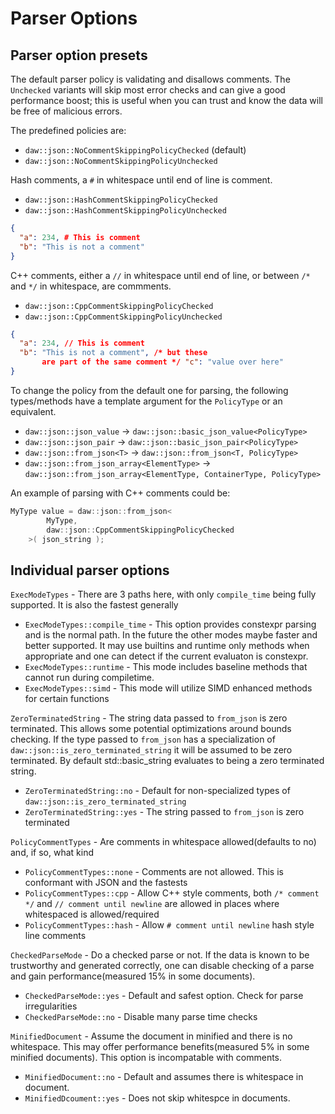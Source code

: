 # Parser Options

## Parser option presets

The default parser policy is validating and disallows comments.  The `Unchecked` variants will skip most error checks and can give a good performance boost; this is useful when you can trust and know the data will be free of malicious errors.

The predefined policies are:
* `daw::json::NoCommentSkippingPolicyChecked` (default)
* `daw::json::NoCommentSkippingPolicyUnchecked`

Hash comments, a `#` in whitespace until end of line is comment.
* `daw::json::HashCommentSkippingPolicyChecked`
* `daw::json::HashCommentSkippingPolicyUnchecked`
```json
{
  "a": 234, # This is comment
  "b": "This is not a comment"
}
```
C++ comments, either a `//` in whitespace until end of line, or between `/*` and `*/` in whitespace, are commments.
* `daw::json::CppCommentSkippingPolicyChecked`
* `daw::json::CppCommentSkippingPolicyUnchecked`
```json
{
  "a": 234, // This is comment
  "b": "This is not a comment", /* but these
       are part of the same comment */ "c": "value over here"
}
```
To change the policy from the default one for parsing, the following types/methods have a template argument for the `PolicyType` or an equivalent.

* `daw::json::json_value` -> `daw::json::basic_json_value<PolicyType>`
* `daw::json::json_pair` -> `daw::json::basic_json_pair<PolicyType>`
* `daw::json::from_json<T>` -> `daw::json::from_json<T, PolicyType>`
* `daw::json::from_json_array<ElementType>` -> `daw::json::from_json_array<ElementType, ContainerType, PolicyType>`

An example of parsing with C++ comments could be:
```c++
MyType value = daw::json::from_json<
		MyType, 
		daw::json::CppCommentSkippingPolicyChecked
	>( json_string );
```

## Individual parser options

`ExecModeTypes` - There are 3 paths here, with only `compile_time` being fully supported.  It is also the fastest generally
  * `ExecModeTypes::compile_time` - This option provides constexpr parsing and is the normal path.  In the future the other modes maybe faster and better supported.  It may use builtins and runtime only methods when appropriate and one can detect if the current evaluaton is constexpr.
  * `ExecModeTypes::runtime` - This mode includes baseline methods that cannot run during compiletime.  
  * `ExecModeTypes::simd` - This mode will utilize SIMD enhanced methods for certain functions

`ZeroTerminatedString` - The string data passed to `from_json` is zero terminated.  This allows some potential optimizations around bounds checking.  If the type passed to `from_json` has a specialization of `daw::json::is_zero_terminated_string` it will be assumed to be zero terminated.  By default std::basic_string evaluates to being a zero terminated string.
  * `ZeroTerminatedString::no` - Default for non-specialized types of `daw::json::is_zero_terminated_string`
  * `ZeroTerminatedString::yes` - The string passed to `from_json` is zero terminated

`PolicyCommentTypes` - Are comments in whitespace allowed(defaults to no) and, if so, what kind
  * `PolicyCommentTypes::none` - Comments are not allowed.  This is conformant with JSON and the fastests
  * `PolicyCommentTypes::cpp` - Allow C++ style comments, both `/* comment */` and `// comment until newline` are allowed in places where whitespaced is allowed/required
  * `PolicyCommentTypes::hash` - Allow `# comment until newline` hash style line comments

`CheckedParseMode` - Do a checked parse or not.  If the data is known to be trustworthy and generated correctly, one can disable checking of a parse and gain performance(measured 15% in some documents).
  * `CheckedParseMode::yes` - Default and safest option.  Check for parse irregularities
  * `CheckedParseMode::no` - Disable many parse time checks

`MinifiedDocument` - Assume the document in minified and there is no whitespace.  This may offer performance benefits(measured 5% in some minified documents).  This option is incompatable with comments.
  * `MinifiedDocument::no` - Default and assumes there is whitespace in document.
  * `MinifiedDcoument::yes` - Does not skip whitespce in documents.
